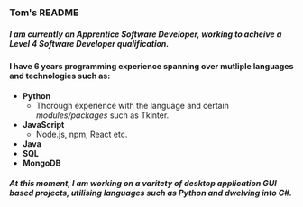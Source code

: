 <!--
**thomas-g-knowles/thomas-g-knowles** is a ✨ _special_ ✨ repository because its `README.md` (this file) appears on your GitHub profile.
-->

### Tom's README

##### I am currently an Apprentice Software Developer, working to acheive a Level 4 Software Developer qualification.

#### I have 6 years programming experience spanning over mutliple languages and technologies such as:

- **Python**
  - Thorough experience with the language and certain *modules/packages* such as Tkinter.
- **JavaScript**
  - Node.js, npm, React etc.
- **Java**
- **SQL**
- **MongoDB**

##### At this moment, I am working on a varitety of desktop application GUI based projects, utilising languages such as Python and dwelving into C#.
